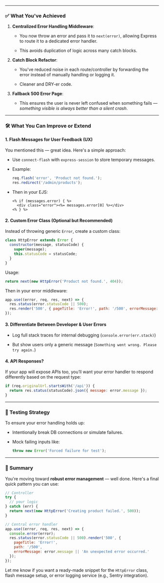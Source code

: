 
---

### ✅ **What You've Achieved**

1. **Centralized Error Handling Middleware**:
    
    - You now throw an error and pass it to `next(error)`, allowing Express to route it to a dedicated error handler.
        
    - This avoids duplication of logic across many catch blocks.
        
2. **Catch Block Refactor**:
    
    - You've reduced noise in each route/controller by forwarding the error instead of manually handling or logging it.
        
    - Cleaner and DRY-er code.
        
3. **Fallback 500 Error Page**:
    
    - This ensures the user is never left confused when something fails — _something visible is always better than a silent crash_.
        

---

### 🛠️ What You Can Improve or Extend

#### 1. **Flash Messages for User Feedback (UX)**

You mentioned this — great idea. Here's a simple approach:

- Use `connect-flash` with `express-session` to store temporary messages.
    
- Example:
    
    ```js
    req.flash('error', 'Product not found.');
    res.redirect('/admin/products');
    ```
    
- Then in your EJS:
    
    ```ejs
    <% if (messages.error) { %>
      <div class="error"><%= messages.error[0] %></div>
    <% } %>
    ```
    

#### 2. **Custom Error Class (Optional but Recommended)**

Instead of throwing generic `Error`, create a custom class:

```js
class HttpError extends Error {
  constructor(message, statusCode) {
    super(message);
    this.statusCode = statusCode;
  }
}
```

Usage:

```js
return next(new HttpError('Product not found.', 404));
```

Then in your error middleware:

```js
app.use((error, req, res, next) => {
  res.status(error.statusCode || 500);
  res.render('500', { pageTitle: 'Error!', path: '/500', errorMessage: error.message });
});
```

#### 3. **Differentiate Between Developer & User Errors**

- Log full stack traces for internal debugging (`console.error(err.stack)`)
    
- But show users only a generic message (`Something went wrong. Please try again.`)
    

#### 4. **API Responses?**

If your app will expose APIs too, you’ll want your error handler to respond differently based on the request type:

```js
if (req.originalUrl.startsWith('/api')) {
  return res.status(statusCode).json({ message: error.message });
}
```

---

### 🧪 Testing Strategy

To ensure your error handling holds up:

- Intentionally break DB connections or simulate failures.
    
- Mock failing inputs like:
    
    ```js
    throw new Error('Forced failure for test');
    ```
    

---

### 🔁 Summary

You're moving toward **robust error management** — well done. Here's a final quick pattern you can use:

```js
// Controller
try {
  // your logic
} catch (err) {
  return next(new HttpError('Creating product failed.', 500));
}

// Central error handler
app.use((error, req, res, next) => {
  console.error(error);
  res.status(error.statusCode || 500).render('500', {
    pageTitle: 'Error!',
    path: '/500',
    errorMessage: error.message || 'An unexpected error occurred.'
  });
});
```

Let me know if you want a ready-made snippet for the `HttpError` class, flash message setup, or error logging service (e.g., Sentry integration).